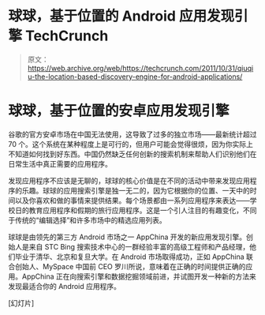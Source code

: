 # 球球，基于位置的 Android 应用发现引擎 TechCrunch

> 原文：<https://web.archive.org/web/https://techcrunch.com/2011/10/31/qiuqiu-the-location-based-discovery-engine-for-android-applications/>

# 球球，基于位置的安卓应用发现引擎

谷歌的官方安卓市场在中国无法使用，这导致了过多的独立市场——最新统计超过 70 个。这个系统在某种程度上是可行的，但用户可能会觉得很烦，因为你实际上不知道如何找到好东西。中国仍然缺乏任何创新的搜索机制来帮助人们识别他们在日常生活中真正需要的应用程序。

发现应用程序不应该是无聊的，球球的核心价值是在不同的活动中带来发现应用程序的乐趣。球球的应用搜索引擎是独一无二的，因为它根据你的位置、一天中的时间以及你喜欢和做的事情来提供结果。每个场景都由一系列应用程序来表达——学校日的教育应用程序和假期的旅行应用程序。这是一个引人注目的有趣变化，不同于传统的“编辑选择”和许多市场中的精选应用列表。

球球是由领先的第三方 Android 市场之一 AppChina 开发的新应用发现引擎。创始人是来自 STC Bing 搜索技术中心的一群经验丰富的高级工程师和产品经理，他们毕业于清华、北京和复旦大学。在 Android 市场取得成功，正如 AppChina 联合创始人、MySpace 中国前 CEO 罗川所说，意味着在正确的时间提供正确的应用。AppChina 正在向搜索引擎和数据挖掘领域前进，并试图开发一种新的方法来发现最适合你的 Android 应用程序。

[幻灯片]